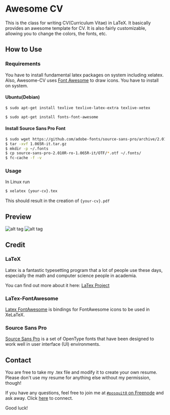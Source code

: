 Awesome CV
==========

This is the class for writing CV(Curriculum Vitae) in LaTeX. It basically provides an awesome template for CV. It is also fairly customizable, allowing you to change the colors, the fonts, etc.


## How to Use
### Requirements

You have to install fundamental latex packages on system including xelatex. Also, Awesome-CV uses [Font Awesome](http://fortawesome.github.io/Font-Awesome/) to draw icons. You have to install on system.

#### Ubuntu(Debian)
```bash
$ sudo apt-get install texlive texlive-latex-extra texlive-xetex
```

```bash
$ sudo apt-get install fonts-font-awesome
```

#### Install Source Sans Pro Font
```bash
$ sudo wget https://github.com/adobe-fonts/source-sans-pro/archive/2.010R-ro/1.065R-it.tar.gz
$ tar -xvf 1.065R-it.tar.gz
$ mkdir -p ~/.fonts
$ cp source-sans-pro-2.010R-ro-1.065R-it/OTF/*.otf ~/.fonts/
$ fc-cache -f -v
```

### Usage

In Linux run
```bash
$ xelatex {your-cv}.tex
```
This should result in the creation of ``{your-cv}.pdf``


## Preview
![alt tag](https://raw.githubusercontent.com/posquit0/Awesome-CV/master/examples/resume-0.png)
![alt tag](https://raw.githubusercontent.com/posquit0/Awesome-CV/master/examples/resume-1.png)

## Credit
### LaTeX
Latex is a fantastic typesetting program that a lot of people use these days, especially the math and computer science people in academia.

You can find out more about it here: [LaTex Project](http://www.latex-project.org/)

### LaTex-FontAwesome
[Latex FontAwesome](https://github.com/furl/latex-fontawesome) is bindings for FontAwesome icons to be used in XeLaTeX.

### Source Sans Pro
[Source Sans Pro](https://github.com/adobe-fonts/source-sans-pro)  is a set of OpenType fonts that have been designed to work well in user interface (UI) environments.

## Contact
You are free to take my .tex file and modify it to create your own resume. Please don't use my resume for anything else without my permission, though!

If you have any questions, feel free to join me at [`#posquit0` on Freenode](irc://irc.freenode.net/posquit0) and ask away. Click [here](https://kiwiirc.com/client/irc.freenode.net/posquit0) to connect.

Good luck!
